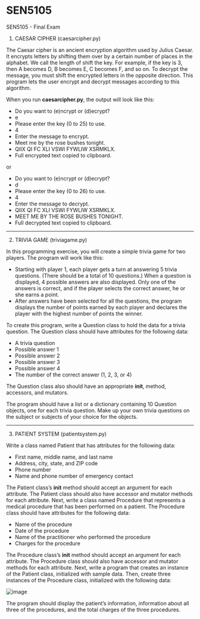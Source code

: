 # SEN5105
SEN5105 - Final Exam

1. CAESAR CIPHER (caesarcipher.py)

The Caesar cipher is an ancient encryption algorithm used by Julius Caesar. It encrypts letters by shifting them over by a certain number of places in the alphabet. We call the length of shift the key. For example, if the key is 3, then A becomes D, B becomes E, C becomes F, and so on. To decrypt the message, you must shift the encrypted letters in the opposite direction. This program lets the user encrypt and decrypt messages according to this algorithm.

When you run **caesarcipher.py**, the output will look like this:


- Do you want to (e)ncrypt or (d)ecrypt? 
- e
- Please enter the key (0 to 25) to use.
- 4
- Enter the message to encrypt.
- Meet me by the rose bushes tonight.
- QIIX QI FC XLI VSWI FYWLIW XSRMKLX.
- Full encrypted text copied to clipboard.

or

- Do you want to (e)ncrypt or (d)ecrypt? 
- d
- Please enter the key (0 to 26) to use.
- 4
- Enter the message to decrypt.
- QIIX QI FC XLI VSWI FYWLIW XSRMKLX.
- MEET ME BY THE ROSE BUSHES TONIGHT.
- Full decrypted text copied to clipboard.

---------------

2. TRIVIA GAME (triviagame.py)

In this programming exercise, you will create a simple trivia game for two players. The program will work like this:

- Starting with player 1, each player gets a turn at answering 5 trivia questions. (There should be a total of 10 questions.) When a question is displayed, 4 possible answers are also displayed. Only one of the answers is correct, and if the player selects the correct answer, he or she earns a point.
- After answers have been selected for all the questions, the program displays the number of points earned by each player and declares the player with the highest number of points the winner.

To create this program, write a Question class to hold the data for a trivia question. The Question class should have attributes for the following data:

- A trivia question
- Possible answer 1
- Possible answer 2
- Possible answer 3
- Possible answer 4
- The number of the correct answer (1, 2, 3, or 4)

The Question class also should have an appropriate __init__, method, accessors, and mutators.

The program should have a list or a dictionary containing 10 Question objects, one for each trivia question. Make up your own trivia questions on the subject or subjects of your choice for the objects.

---------------

3. PATIENT SYSTEM (patientsystem.py)

Write a class named Patient that has attributes for the following data:

- First name, middle name, and last name
- Address, city, state, and ZIP code
- Phone number
- Name and phone number of emergency contact

The Patient class’s __init__ method should accept an argument for each attribute. The Patient class should also have accessor and mutator methods for each attribute. Next, write a class named Procedure that represents a medical procedure that has been performed on a patient. The Procedure class should have attributes for the following data:

- Name of the procedure
- Date of the procedure
- Name of the practitioner who performed the procedure
- Charges for the procedure

The Procedure class’s __init__ method should accept an argument for each attribute. The Procedure class should also have accessor and mutator methods for each attribute. Next, write a program that creates an instance of the Patient class, initialized with sample data. Then, create three instances of the Procedure class, initialized with the following data:

![image](https://github.com/Kbgezmisoglu/SEN5105/assets/97810764/a7366cf4-b4f8-4a92-8b2a-99b8c4a10cca)

The program should display the patient’s information, information about all three of the procedures, and the total charges of the three procedures.
